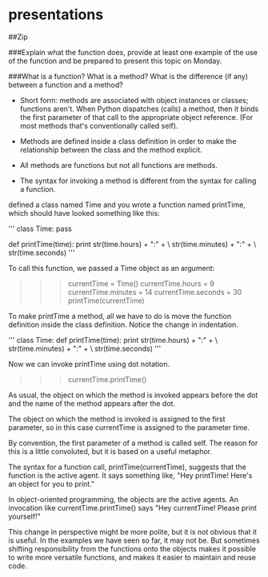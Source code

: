 # presentations

##Zip

###Explain what the function does, provide at least one example of the use of the function and be prepared to present this topic on Monday.



###What is a function? What is a method? What is the difference (if any) between a function and a method?

* Short form: methods are associated with object instances or classes; functions aren't. When Python dispatches (calls) a method, then it binds the first parameter of that call to the appropriate object reference. (For most methods that's conventionally called self).

* Methods are defined inside a class definition in order to make the relationship between the class and the method explicit.

* All methods are functions but not all functions are methods.

* The syntax for invoking a method is different from the syntax for calling a function.



defined a class named Time and you wrote a function named printTime, which should have looked something like this:

'''
class Time: 
  pass 

def printTime(time): 
  print str(time.hours) + ":" + \ 
        str(time.minutes) + ":" + \ 
        str(time.seconds) 
'''

To call this function, we passed a Time object as an argument:

>>> currentTime = Time() 
>>> currentTime.hours = 9 
>>> currentTime.minutes = 14 
>>> currentTime.seconds = 30 
>>> printTime(currentTime) 

To make printTime a method, all we have to do is move the function definition inside the class definition. Notice the change in indentation.

'''
class Time: 
  def printTime(time): 
    print str(time.hours) + ":" +  \ 
          str(time.minutes) + ":" +  \ 
          str(time.seconds) 
'''

Now we can invoke printTime using dot notation.

>>> currentTime.printTime() 

As usual, the object on which the method is invoked appears before the dot and the name of the method appears after the dot.

The object on which the method is invoked is assigned to the first parameter, so in this case currentTime is assigned to the parameter time.

By convention, the first parameter of a method is called self. The reason for this is a little convoluted, but it is based on a useful metaphor.

The syntax for a function call, printTime(currentTime), suggests that the function is the active agent. It says something like, "Hey printTime! Here's an object for you to print."

In object-oriented programming, the objects are the active agents. An invocation like currentTime.printTime() says "Hey currentTime! Please print yourself!"

This change in perspective might be more polite, but it is not obvious that it is useful. In the examples we have seen so far, it may not be. But sometimes shifting responsibility from the functions onto the objects makes it possible to write more versatile functions, and makes it easier to maintain and reuse code.

